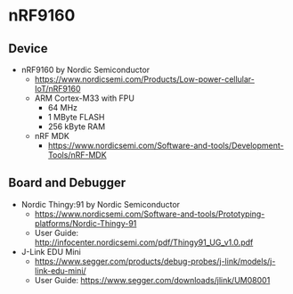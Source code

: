 # nRF9160

## Device

* nRF9160 by Nordic Semiconductor
  * https://www.nordicsemi.com/Products/Low-power-cellular-IoT/nRF9160
  * ARM Cortex-M33 with FPU
    * 64 MHz
    * 1 MByte FLASH
    * 256 kByte RAM
  * nRF MDK
    * https://www.nordicsemi.com/Software-and-tools/Development-Tools/nRF-MDK

## Board and Debugger

* Nordic Thingy:91 by Nordic Semiconductor
  * https://www.nordicsemi.com/Software-and-tools/Prototyping-platforms/Nordic-Thingy-91
  * User Guide: http://infocenter.nordicsemi.com/pdf/Thingy91_UG_v1.0.pdf
* J-Link EDU Mini
  * https://www.segger.com/products/debug-probes/j-link/models/j-link-edu-mini/
  * User Guide: https://www.segger.com/downloads/jlink/UM08001
